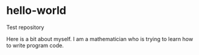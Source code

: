 # hello-world
Test repository

Here is a bit about myself. I am a mathematician who is trying to learn how to write program code.
